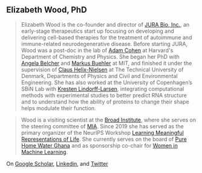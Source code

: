## Elizabeth Wood, PhD

>Elizabeth Wood is the co-founder and director of [JURA Bio, Inc.](https://www.jurabio.com), an early-stage therapeutics start up focusing on developing and delivering cell-based therapies for the treatment of autoimmune and immune-related neurodegenerative disease. Before starting JURA, Wood was a post-doc in the lab of [Adam Cohen](http://cohenweb.rc.fas.harvard.edu/) at Harvard's Department of Chemistry and Physics. She began her PhD with [Angela Belcher](http://belcherlab.mit.edu/) and [Markus Buehler](http://lamm.mit.edu/) at MIT, and finished it under the supervision of [Claus Helix-Nielsen](https://scholar.google.com/citations?user=VLFQdvsAAAAJ&hl=en) at The Technical University of Denmark, Departments of Physics and Civil and Environmental Engineering. She has also worked at the University of Copenhagen’s SBiN Lab with [Kresten Lindorff-Larsen](https://www1.bio.ku.dk/english/research/bms/research/sbinlab/groups/kll/), integrating computational methods with experimental studies to better predict RNA structure and to understand how the ability of proteins to change their shape helps modulate their function.
 
>Wood is a visiting scientist at the [Broad Institute](https://www.broadinstitute.org/), where she serves on the steering committee of [MIA](https://www.broadinstitute.org/MIA). Since 2019 she has served as the primary organizer of the NeurIPS Workshop [Learning Meaningful Representations of Life](https://lmrl.org). She currently serves on the board of [Pure Home Water Ghana](https://purehomewater.org/) and as sponsorship co-chair for [Women in Machine Learning](https://wimlworkshop.org/).


On [Google Scholar](https://scholar.google.com/citations?user=v32AeGgAAAAJ&hl=en), [Linkedin](https://www.linkedin.com/in/elizabethwood/), and [Twitter](https://www.twitter.com/liz_wood)
